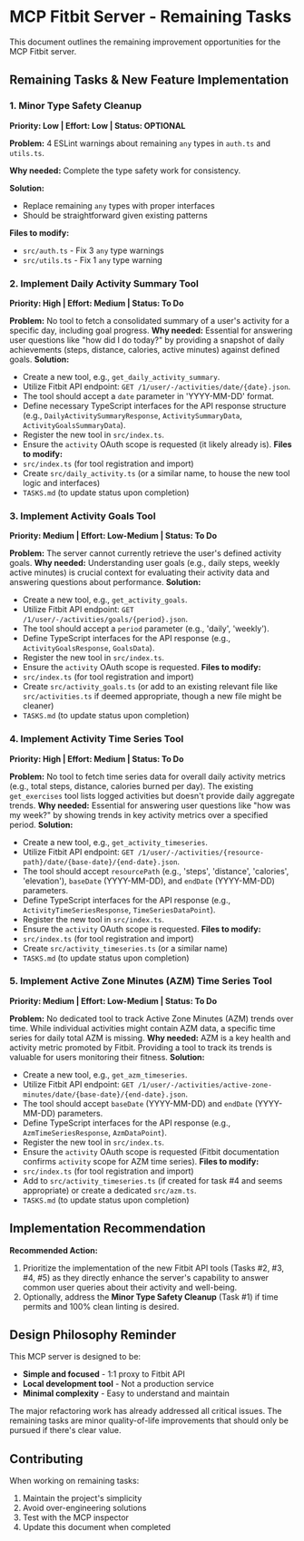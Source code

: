 # MCP Fitbit Server - Remaining Tasks

This document outlines the remaining improvement opportunities for the MCP Fitbit server.

## Remaining Tasks & New Feature Implementation

### 1. **Minor Type Safety Cleanup**
**Priority: Low | Effort: Low | Status: OPTIONAL**

**Problem:** 4 ESLint warnings about remaining `any` types in `auth.ts` and `utils.ts`.

**Why needed:** Complete the type safety work for consistency.

**Solution:**
- Replace remaining `any` types with proper interfaces
- Should be straightforward given existing patterns

**Files to modify:**
- `src/auth.ts` - Fix 3 `any` type warnings  
- `src/utils.ts` - Fix 1 `any` type warning

### 2. **Implement Daily Activity Summary Tool**
**Priority: High | Effort: Medium | Status: To Do**

**Problem:** No tool to fetch a consolidated summary of a user's activity for a specific day, including goal progress.
**Why needed:** Essential for answering user questions like "how did I do today?" by providing a snapshot of daily achievements (steps, distance, calories, active minutes) against defined goals.
**Solution:**
- Create a new tool, e.g., `get_daily_activity_summary`.
- Utilize Fitbit API endpoint: `GET /1/user/-/activities/date/{date}.json`.
- The tool should accept a `date` parameter in 'YYYY-MM-DD' format.
- Define necessary TypeScript interfaces for the API response structure (e.g., `DailyActivitySummaryResponse`, `ActivitySummaryData`, `ActivityGoalsSummaryData`).
- Register the new tool in `src/index.ts`.
- Ensure the `activity` OAuth scope is requested (it likely already is).
**Files to modify:**
- `src/index.ts` (for tool registration and import)
- Create `src/daily_activity.ts` (or a similar name, to house the new tool logic and interfaces)
- `TASKS.md` (to update status upon completion)

### 3. **Implement Activity Goals Tool**
**Priority: Medium | Effort: Low-Medium | Status: To Do**

**Problem:** The server cannot currently retrieve the user's defined activity goals.
**Why needed:** Understanding user goals (e.g., daily steps, weekly active minutes) is crucial context for evaluating their activity data and answering questions about performance.
**Solution:**
- Create a new tool, e.g., `get_activity_goals`.
- Utilize Fitbit API endpoint: `GET /1/user/-/activities/goals/{period}.json`.
- The tool should accept a `period` parameter (e.g., 'daily', 'weekly').
- Define TypeScript interfaces for the API response (e.g., `ActivityGoalsResponse`, `GoalsData`).
- Register the new tool in `src/index.ts`.
- Ensure the `activity` OAuth scope is requested.
**Files to modify:**
- `src/index.ts` (for tool registration and import)
- Create `src/activity_goals.ts` (or add to an existing relevant file like `src/activities.ts` if deemed appropriate, though a new file might be cleaner)
- `TASKS.md` (to update status upon completion)

### 4. **Implement Activity Time Series Tool**
**Priority: High | Effort: Medium | Status: To Do**

**Problem:** No tool to fetch time series data for overall daily activity metrics (e.g., total steps, distance, calories burned per day). The existing `get_exercises` tool lists logged activities but doesn't provide daily aggregate trends.
**Why needed:** Essential for answering user questions like "how was my week?" by showing trends in key activity metrics over a specified period.
**Solution:**
- Create a new tool, e.g., `get_activity_timeseries`.
- Utilize Fitbit API endpoint: `GET /1/user/-/activities/{resource-path}/date/{base-date}/{end-date}.json`.
- The tool should accept `resourcePath` (e.g., 'steps', 'distance', 'calories', 'elevation'), `baseDate` (YYYY-MM-DD), and `endDate` (YYYY-MM-DD) parameters.
- Define TypeScript interfaces for the API response (e.g., `ActivityTimeSeriesResponse`, `TimeSeriesDataPoint`).
- Register the new tool in `src/index.ts`.
- Ensure the `activity` OAuth scope is requested.
**Files to modify:**
- `src/index.ts` (for tool registration and import)
- Create `src/activity_timeseries.ts` (or a similar name)
- `TASKS.md` (to update status upon completion)

### 5. **Implement Active Zone Minutes (AZM) Time Series Tool**
**Priority: Medium | Effort: Low-Medium | Status: To Do**

**Problem:** No dedicated tool to track Active Zone Minutes (AZM) trends over time. While individual activities might contain AZM data, a specific time series for daily total AZM is missing.
**Why needed:** AZM is a key health and activity metric promoted by Fitbit. Providing a tool to track its trends is valuable for users monitoring their fitness.
**Solution:**
- Create a new tool, e.g., `get_azm_timeseries`.
- Utilize Fitbit API endpoint: `GET /1/user/-/activities/active-zone-minutes/date/{base-date}/{end-date}.json`.
- The tool should accept `baseDate` (YYYY-MM-DD) and `endDate` (YYYY-MM-DD) parameters.
- Define TypeScript interfaces for the API response (e.g., `AzmTimeSeriesResponse`, `AzmDataPoint`).
- Register the new tool in `src/index.ts`.
- Ensure the `activity` OAuth scope is requested (Fitbit documentation confirms `activity` scope for AZM time series).
**Files to modify:**
- `src/index.ts` (for tool registration and import)
- Add to `src/activity_timeseries.ts` (if created for task #4 and seems appropriate) or create a dedicated `src/azm.ts`.
- `TASKS.md` (to update status upon completion)

## Implementation Recommendation

**Recommended Action:** 
1. Prioritize the implementation of the new Fitbit API tools (Tasks #2, #3, #4, #5) as they directly enhance the server's capability to answer common user queries about their activity and well-being.
2. Optionally, address the **Minor Type Safety Cleanup** (Task #1) if time permits and 100% clean linting is desired.

## Design Philosophy Reminder

This MCP server is designed to be:
- **Simple and focused** - 1:1 proxy to Fitbit API
- **Local development tool** - Not a production service
- **Minimal complexity** - Easy to understand and maintain

The major refactoring work has already addressed all critical issues. The remaining tasks are minor quality-of-life improvements that should only be pursued if there's clear value.

## Contributing

When working on remaining tasks:
1. Maintain the project's simplicity
2. Avoid over-engineering solutions
3. Test with the MCP inspector
4. Update this document when completed